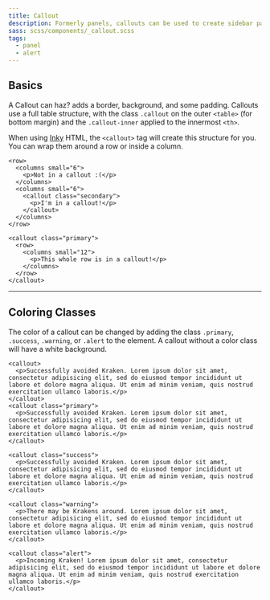 ```yaml
---
title: Callout
description: Formerly panels, callouts can be used to create sidebar panels or call out important content in an email.
sass: scss/components/_callout.scss
tags:
  - panel
  - alert
---
```


## Basics

A Callout can haz? adds a border, background, and some padding. Callouts use a full table structure, with the class `.callout` on the outer `<table>` (for bottom margin) and the `.callout-inner` applied to the innermost `<th>`.

When using [Inky](inky.html) HTML, the `<callout>` tag will create this structure for you. You can wrap them around a row or inside a column.

```inky_example
<row>
  <columns small="6">
    <p>Not in a callout :(</p>
  </columns>
  <columns small="6">
    <callout class="secondary">
      <p>I'm in a callout!</p>
    </callout>
  </columns>
</row>

<callout class="primary">
  <row>
    <columns small="12">
      <p>This whole row is in a callout!</p>
    </columns>
  </row>
</callout>
```

---

## Coloring Classes

The color of a callout can be changed by adding the class `.primary`, `.success`, `.warning`, or `.alert` to the element. A callout without a color class will have a white background.

```inky_example
<callout>
  <p>Successfully avoided Kraken. Lorem ipsum dolor sit amet, consectetur adipisicing elit, sed do eiusmod tempor incididunt ut labore et dolore magna aliqua. Ut enim ad minim veniam, quis nostrud exercitation ullamco laboris.</p>
</callout>
<callout class="primary">
  <p>Successfully avoided Kraken. Lorem ipsum dolor sit amet, consectetur adipisicing elit, sed do eiusmod tempor incididunt ut labore et dolore magna aliqua. Ut enim ad minim veniam, quis nostrud exercitation ullamco laboris.</p>
</callout>

<callout class="success">
  <p>Successfully avoided Kraken. Lorem ipsum dolor sit amet, consectetur adipisicing elit, sed do eiusmod tempor incididunt ut labore et dolore magna aliqua. Ut enim ad minim veniam, quis nostrud exercitation ullamco laboris.</p>
</callout>

<callout class="warning">
  <p>There may be Krakens around. Lorem ipsum dolor sit amet, consectetur adipisicing elit, sed do eiusmod tempor incididunt ut labore et dolore magna aliqua. Ut enim ad minim veniam, quis nostrud exercitation ullamco laboris.</p>
</callout>

<callout class="alert">
  <p>Incoming Kraken! Lorem ipsum dolor sit amet, consectetur adipisicing elit, sed do eiusmod tempor incididunt ut labore et dolore magna aliqua. Ut enim ad minim veniam, quis nostrud exercitation ullamco laboris.</p>
</callout>
```
